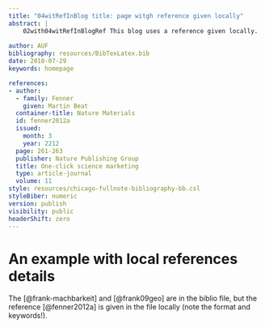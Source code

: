 ```yaml
---
title: "04witRefInBlog title: page witgh reference given locally"
abstract: |
    02with04witRefInBlogRef This blog uses a reference given locally.  
 
author: AUF
bibliography: resources/BibTexLatex.bib
date: 2010-07-29
keywords: homepage

references:
- author:
  - family: Fenner
    given: Martin Beat
  container-title: Nature Materials
  id: fenner2012a
  issued:
    month: 3
    year: 2212
  page: 261-263
  publisher: Nature Publishing Group
  title: One-click science marketing
  type: article-journal
  volume: 11
style: resources/chicago-fullnote-bibliography-bb.csl
styleBiber: numeric
version: publish
visibility: public
headerShift: zero
---
```

# An example with local references details

The [@frank-machbarkeit] and [@frank09geo] are in the biblio file, but the reference [@fenner2012a] is given in the file locally (note the format and keywords!).

 

